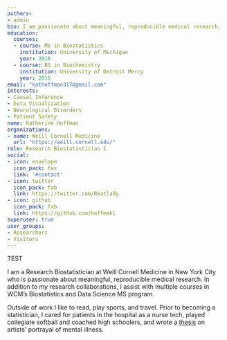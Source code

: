 ```yaml
---
authors:
- admin
bio: I am passionate about meaningful, reproducible medical research.
education:
  courses:
  - course: MS in Biostatistics
    institution: University of Michigan
    year: 2018
  - course: BS in Biochemistry
    institution: University of Detroit Mercy
    year: 2015
email: "kathoffman317@gmail.com"
interests:
- Causal Inference
- Data Visualization
- Neurological Disorders
- Patient Safety
name: Katherine Hoffman
organizations:
- name: Weill Cornell Medicine
  url: "https://weill.cornell.edu/"
role: Research Biostatistician I
social:
- icon: envelope
  icon_pack: fas
  link: '#contact'
- icon: twitter
  icon_pack: fab
  link: https://twitter.com/Rkatlady
- icon: github
  icon_pack: fab
  link: https://github.com/hoffmakl
superuser: true
user_groups:
- Researchers
- Visitors
---
```


TEST

I am a Research Biostatistician at Weill Cornell Medicine in New York City who is passionate about meaningful, reproducible medical research. In addition to my research collaborations, I assist with multiple courses in WCM’s Biostatistics and Data Science MS program.

Outside of work I like to read, play sports, and travel. Prior to becoming a statistician, I cared for patients in the hospital as a nurse tech, played collegiate softball and coached high schoolers, and wrote a [thesis](http://dspace.udmercy.edu:8080/bitstream/handle/10429/777/Hoffman_UDMHonorsThesis.pdf?sequence=1) on artists’ portrayal of mental illness.
